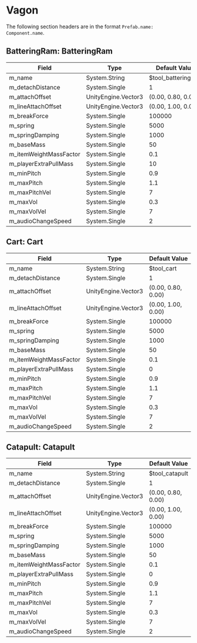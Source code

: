 # Vagon

The following section headers are in the format `Prefab.name: Component.name`.

## BatteringRam: BatteringRam

|Field|Type|Default Value|
|-----|----|-------------|
|m_name|System.String|$tool_batteringram|
|m_detachDistance|System.Single|1|
|m_attachOffset|UnityEngine.Vector3|(0.00, 0.80, 0.00)|
|m_lineAttachOffset|UnityEngine.Vector3|(0.00, 1.00, 0.00)|
|m_breakForce|System.Single|100000|
|m_spring|System.Single|5000|
|m_springDamping|System.Single|1000|
|m_baseMass|System.Single|50|
|m_itemWeightMassFactor|System.Single|0.1|
|m_playerExtraPullMass|System.Single|10|
|m_minPitch|System.Single|0.9|
|m_maxPitch|System.Single|1.1|
|m_maxPitchVel|System.Single|7|
|m_maxVol|System.Single|0.3|
|m_maxVolVel|System.Single|7|
|m_audioChangeSpeed|System.Single|2|

## Cart: Cart

|Field|Type|Default Value|
|-----|----|-------------|
|m_name|System.String|$tool_cart|
|m_detachDistance|System.Single|1|
|m_attachOffset|UnityEngine.Vector3|(0.00, 0.80, 0.00)|
|m_lineAttachOffset|UnityEngine.Vector3|(0.00, 1.00, 0.00)|
|m_breakForce|System.Single|100000|
|m_spring|System.Single|5000|
|m_springDamping|System.Single|1000|
|m_baseMass|System.Single|50|
|m_itemWeightMassFactor|System.Single|0.1|
|m_playerExtraPullMass|System.Single|0|
|m_minPitch|System.Single|0.9|
|m_maxPitch|System.Single|1.1|
|m_maxPitchVel|System.Single|7|
|m_maxVol|System.Single|0.3|
|m_maxVolVel|System.Single|7|
|m_audioChangeSpeed|System.Single|2|

## Catapult: Catapult

|Field|Type|Default Value|
|-----|----|-------------|
|m_name|System.String|$tool_catapult|
|m_detachDistance|System.Single|1|
|m_attachOffset|UnityEngine.Vector3|(0.00, 0.80, 0.00)|
|m_lineAttachOffset|UnityEngine.Vector3|(0.00, 1.00, 0.00)|
|m_breakForce|System.Single|100000|
|m_spring|System.Single|5000|
|m_springDamping|System.Single|1000|
|m_baseMass|System.Single|50|
|m_itemWeightMassFactor|System.Single|0.1|
|m_playerExtraPullMass|System.Single|0|
|m_minPitch|System.Single|0.9|
|m_maxPitch|System.Single|1.1|
|m_maxPitchVel|System.Single|7|
|m_maxVol|System.Single|0.3|
|m_maxVolVel|System.Single|7|
|m_audioChangeSpeed|System.Single|2|

